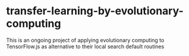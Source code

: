 # transfer-learning-by-evolutionary-computing
This is an ongoing project of applying evolutionary computing to TensorFlow.js as alternative to their local search default routines
